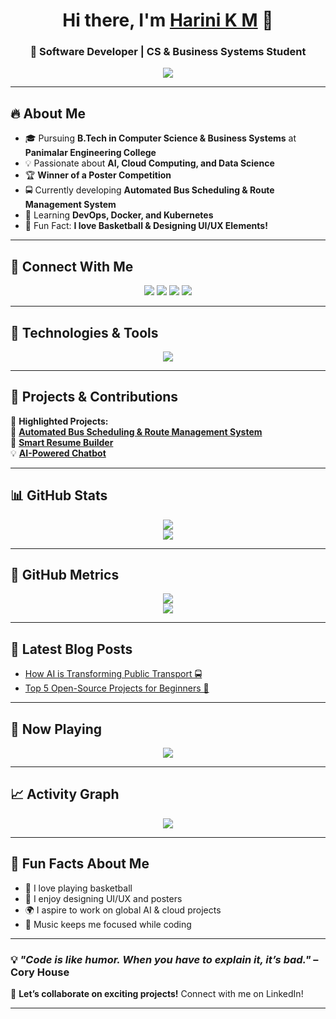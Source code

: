 <!-- Profile Header -->
<h1 align="center">Hi there, I'm <a href="https://yourportfolio.com">Harini K M</a> 👋</h1>  
<h3 align="center">🚀 Software Developer | CS & Business Systems Student</h3>

<p align="center">
  <img src="https://readme-typing-svg.herokuapp.com?font=Roboto&size=22&color=F7D900&center=true&vCenter=true&width=500&height=50&lines=AI+%26+Cloud+Computing+Enthusiast;Open+Source+Contributor;Full-Stack+Developer;Lifelong+Learner+🚀" />
</p>

---

## 🔥 **About Me**
- 🎓 Pursuing **B.Tech in Computer Science & Business Systems** at **Panimalar Engineering College**  
- 💡 Passionate about **AI, Cloud Computing, and Data Science**  
- 🏆 **Winner of a Poster Competition**  
- 🚍 Currently developing **Automated Bus Scheduling & Route Management System**  
- 🌱 Learning **DevOps, Docker, and Kubernetes**  
- 🏀 Fun Fact: **I love Basketball & Designing UI/UX Elements!**  

---

## 🌟 **Connect With Me**
<p align="center">
  <a href="https://www.linkedin.com/in/your-profile"><img src="https://img.shields.io/badge/LinkedIn-Profile-blue?style=for-the-badge&logo=linkedin"></a>
  <a href="https://yourportfolio.com"><img src="https://img.shields.io/badge/Portfolio-Visit-green?style=for-the-badge&logo=web"></a>
  <a href="mailto:your-email@gmail.com"><img src="https://img.shields.io/badge/Email-Contact-red?style=for-the-badge&logo=gmail"></a>
  <a href="https://github.com/HariniKM?tab=repositories"><img src="https://img.shields.io/badge/GitHub-Repositories-black?style=for-the-badge&logo=github"></a>
</p>

---

## 🚀 **Technologies & Tools**
<p align="center">
  <img src="https://skillicons.dev/icons?i=python,java,js,react,nodejs,html,css,bootstrap,django,mysql,postgres,docker,git,linux" />
</p>

---

## 📌 **Projects & Contributions**
🌟 **Highlighted Projects:**  
🚀 **[Automated Bus Scheduling & Route Management System](https://github.com/your-repo)**  
📌 **[Smart Resume Builder](https://github.com/your-repo)**  
💡 **[AI-Powered Chatbot](https://github.com/your-repo)**  

---

## 📊 **GitHub Stats**
<p align="center">
  <img src="https://github-readme-streak-stats.herokuapp.com/?user=your-username&theme=tokyonight&hide_border=false" />
  <br>
  <img src="https://github-readme-stats.vercel.app/api?username=your-username&show_icons=true&theme=radical" />
</p>

---

## 🎯 **GitHub Metrics**
<p align="center">
  <img src="https://github-profile-summary-cards.vercel.app/api/cards/profile-details?username=your-username&theme=github_dark" />
  <br>
  <img src="https://github-profile-trophy.vercel.app/?username=your-username&column=4&margin-w=15&margin-h=15&theme=darkhub"/>
</p>

---

## 📢 **Latest Blog Posts**
<!-- BLOG-POST-LIST:START -->
- [How AI is Transforming Public Transport 🚍](https://yourblog.com)
- [Top 5 Open-Source Projects for Beginners 🚀](https://yourblog.com)
<!-- BLOG-POST-LIST:END -->

---

## 🎵 **Now Playing**
<p align="center">
  <img src="https://spotify-recently-played-readme.vercel.app/api?user=your-spotify-id" />
</p>

---

## 📈 **Activity Graph**
<p align="center">
  <img src="https://github-readme-activity-graph.cyclic.app/graph?username=your-username&theme=react-dark" />
</p>

---

## 🎯 **Fun Facts About Me**
- 🏀 I love playing basketball  
- 🎨 I enjoy designing UI/UX and posters  
- 🌍 I aspire to work on global AI & cloud projects  
- 🎵 Music keeps me focused while coding  

---

### 💡 *"Code is like humor. When you have to explain it, it’s bad."* – Cory House  

🚀 **Let’s collaborate on exciting projects!** Connect with me on LinkedIn!  

---
